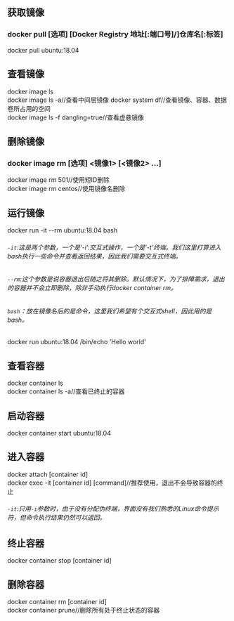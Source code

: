 ## 获取镜像
### docker pull [选项] [Docker Registry 地址[:端口号]/]仓库名[:标签]
docker pull ubuntu:18.04  


## 查看镜像
docker image ls  
docker image ls -a//查看中间层镜像
docker system df//查看镜像、容器、数据卷所占用的空间  
docker image ls -f dangling=true//查看虚悬镜像  


## 删除镜像
### docker image rm [选项] <镜像1> [<镜像2> ...]
docker image rm 501//使用短ID删除  
docker image rm centos//使用镜像名删除  


## 运行镜像
docker run -it --rm ubuntu:18.04 bash  
###### `-it`:这是两个参数，一个是‘-i’:交互式操作，一个是'-t'终端。我们这里打算进入bash执行一些命令并查看返回结果，因此我们需要交互式终端。
###### `--rm`:这个参数是说容器退出后随之将其删除。默认情况下，为了排障需求，退出的容器并不会立即删除，除非手动执行docker container rm。
###### `bash`：放在镜像名后的是命令，这里我们希望有个交互式shell，因此用的是bash。
docker run ubuntu:18.04 /bin/echo 'Hello world'  

## 查看容器
docker container ls  
docker container ls -a//查看已终止的容器  


## 启动容器
docker container start ubuntu:18.04  


## 进入容器
docker attach [container id]  
docker exec -it [container id] [command]//推荐使用，退出不会导致容器的终止  
###### `-it`:只用`-i`参数时，由于没有分配伪终端，界面没有我们熟悉的Linux命令提示符，但命令执行结果仍然可以返回。

## 终止容器
docker container stop [container id]  

## 删除容器
docker container rm [container id]  
docker container prune//删除所有处于终止状态的容器  
